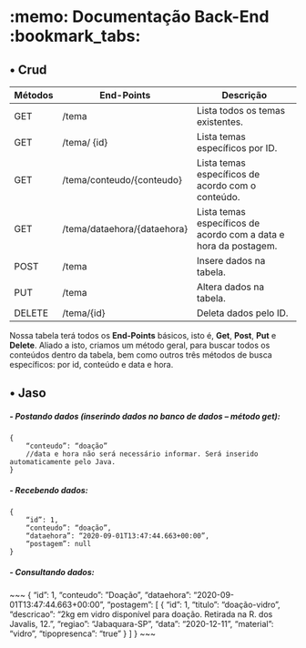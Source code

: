 <h1><b> :memo: Documentação Back-End :bookmark_tabs: </b></h1> 

 
 <h2> •	Crud </h2>

| Métodos       | End-Points                         | Descrição                                                                 |
|---------------|------------------------------------|---------------------------------------------------------------------------|
|     GET       |     /tema                          |     Lista todos os temas existentes.                                      |
|     GET       |     /tema/ {id}                    |     Lista temas específicos por ID.                                       |
|     GET       |     /tema/conteudo/{conteudo}      |     Lista temas específicos de acordo com o   conteúdo.                   |
|     GET       |     /tema/dataehora/{dataehora}    |     Lista temas específicos de acordo com a data   e hora da postagem.    |
|     POST      |     /tema                          |     Insere dados na tabela.                                               |
|     PUT       |     /tema                          |     Altera dados na tabela.                                               |
|     DELETE    |     /tema/{id}                     |     Deleta dados pelo ID.                                                 |


Nossa tabela terá todos os __End-Points__ básicos, isto é, **Get**, **Post**, **Put** e **Delete**. Aliado a isto, criamos um método geral, para buscar todos os conteúdos dentro da tabela, bem como outros três métodos de busca específicos: por id, conteúdo e data e hora.  


 <h2> •	Jaso </h2>
 
 <h5> - Postando dados (inserindo dados no banco de dados – método get): </h5>

~~~
{
	“conteudo”: “doação”
	//data e hora não será necessário informar. Será inserido automaticamente pelo Java.
}
~~~


<h5> - Recebendo dados:</h5>

~~~
{
	“id”: 1,
	“conteudo”: “doação”,
	“dataehora”: “2020-09-01T13:47:44.663+00:00”,
	“postagem”: null
}
~~~

<h5> - Consultando dados:</h5>
~~~
{
	“id”: 1,
	“conteudo”: ”Doação”,
	“dataehora”: “2020-09-01T13:47:44.663+00:00”,
	“postagem”:
 [
 	{
		“id”: 1,
		“titulo”: “doação-vidro”,
		“descricao”: “2kg em vidro disponível para doação. Retirada na R. dos Javalis, 12.”,
		“regiao”: “Jabaquara-SP”,
		“data”: “2020-12-11”,
		“material”: “vidro”,
		“tipopresenca”: “true”
 	}
 ]
}
~~~
